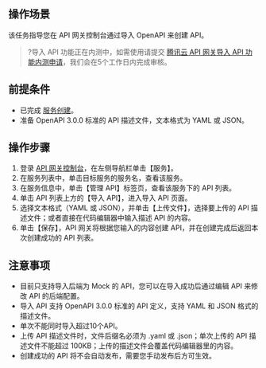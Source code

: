 ## 操作场景
该任务指导您在 API 网关控制台通过导入 OpenAPI 来创建 API。

>?导入 API 功能正在内测中，如需使用请提交 [腾讯云 API 网关导入 API 功能内测申请](https://cloud.tencent.com/apply/p/v5h6086wvtp)，我们会在5个工作日内完成审核。

## 前提条件
- 已完成 [服务创建](https://cloud.tencent.com/document/product/628/11787)。
- 准备 OpenAPI 3.0.0 标准的 API 描述文件，文本格式为 YAML 或 JSON。

## 操作步骤
1. 登录 [API 网关控制台](https://console.cloud.tencent.com/apigateway)，在左侧导航栏单击【服务】。
2. 在服务列表中，单击目标服务的服务名，查看该服务。
3. 在服务信息中，单击【管理 API】标签页，查看该服务下的 API 列表。
4. 单击 API 列表上方的【导入 API】，进入导入 API 页面。
5. 选择文本格式（YAML 或 JSON），并单击【上传文件】，选择要上传的 API 描述文件；或者直接在代码编辑器中输入描述 API 的内容。
6. 单击【保存】，API 网关将根据您输入的内容创建 API，并在创建完成后返回本次创建成功的 API 列表。

## 注意事项
- 目前只支持导入后端为 Mock 的 API，您可以在导入成功后通过编辑 API 来修改 API 的后端配置。
- 导入 API 支持 OpenAPI 3.0.0 标准的 API 定义，支持 YAML 和 JSON 格式的描述文件。
- 单次不能同时导入超过10个API。
- 上传 API 描述文件时，文件后缀名必须为 .yaml 或 .json；单次上传的 API 描述文件不能超过 100KB；上传的描述文件会覆盖代码编辑器里的内容。
- 创建成功的 API 将不会自动发布，需要您手动发布后方可生效。
